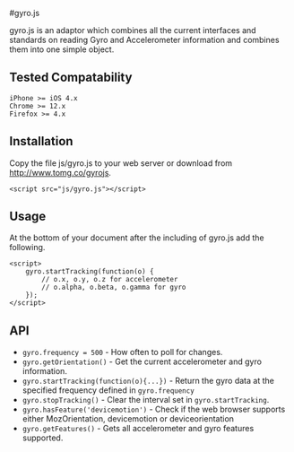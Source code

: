 #gyro.js

gyro.js is an adaptor which combines all the current interfaces and standards on reading Gyro and Accelerometer information and combines them into one simple object.

## Tested Compatability
	iPhone >= iOS 4.x
	Chrome >= 12.x
	Firefox >= 4.x

## Installation
Copy the file js/gyro.js to your web server or download from <http://www.tomg.co/gyrojs>.

	<script src="js/gyro.js"></script>

## Usage

At the bottom of your document after the including of gyro.js add the following.
	
	<script>
		gyro.startTracking(function(o) {
			// o.x, o.y, o.z for accelerometer
			// o.alpha, o.beta, o.gamma for gyro
		});
	</script>

## API

- `gyro.frequency = 500` - How often to poll for changes.
- `gyro.getOrientation()` - Get the current accelerometer and gyro information.
- `gyro.startTracking(function(o){...})` - Return the gyro data at the specified frequency defined in `gyro.frequency`
- `gyro.stopTracking()` - Clear the interval set in `gyro.startTracking`.
- `gyro.hasFeature('devicemotion')` - Check if the web browser supports either MozOrientation, devicemotion or deviceorientation
- `gyro.getFeatures()` - Gets all accelerometer and gyro features supported.

